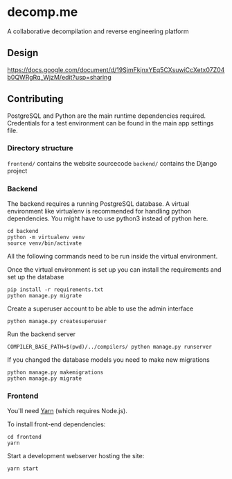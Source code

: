 # decomp.me
A collaborative decompilation and reverse engineering platform

## Design
https://docs.google.com/document/d/19SjmFkjnxYEq5CXsuwiCcXetx07Z04b0QWRgRq_WjzM/edit?usp=sharing

## Contributing
PostgreSQL and Python are the main runtime dependencies required. Credentials for a test environment can be found in the main app settings file.

### Directory structure
`frontend/` contains the website sourcecode
`backend/` contains the Django project

### Backend
The backend requires a running PostgreSQL database.
A virtual environment like virtualenv is recommended for handling python dependencies.
You might have to use python3 instead of python here.
```shell
cd backend
python -m virtualenv venv
source venv/bin/activate
```
All the following commands need to be run inside the virtual environment.

Once the virtual environment is set up you can install the requirements and set up the database
```shell
pip install -r requirements.txt
python manage.py migrate
```
Create a superuser account to be able to use the admin interface
```shell
python manage.py createsuperuser
```
Run the backend server
```shell
COMPILER_BASE_PATH=$(pwd)/../compilers/ python manage.py runserver
```
If you changed the database models you need to make new migrations
```shell
python manage.py makemigrations
python manage.py migrate
```

### Frontend

You'll need [Yarn](https://yarnpkg.com/getting-started/install) (which requires Node.js).

To install front-end dependencies:
```
cd frontend
yarn
```

Start a development webserver hosting the site:
```
yarn start
```
